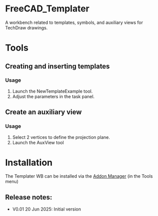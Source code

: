 # FreeCAD_Templater
A workbench related to templates, symbols, and auxiliary views for TechDraw drawings.

# Tools
## Creating and inserting templates

### Usage

1. Launch the NewTemplateExample tool.
2. Adjust the parameters in the task panel.

## Create an auxiliary view

### Usage

1. Select 2 vertices to define the projection plane.
2. Launch the AuxView tool

# Installation
The Templater WB can be installed via the [Addon Manager](https://github.com/FreeCAD/FreeCAD-addons) (in the Tools menu)

## Release notes:

* V0.01  20 Jun 2025:  Initial version

